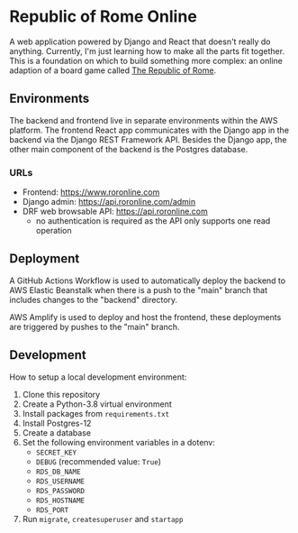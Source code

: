 # Republic of Rome Online

A web application powered by Django and React that doesn't really do anything. Currently, I'm just learning how to make all the parts fit together. This is a foundation on which to build something more complex: an online adaption of a board game called [The Republic of Rome](https://en.wikipedia.org/wiki/Republic_of_Rome_(game)).

## Environments

The backend and frontend live in separate environments within the AWS platform. The frontend React app communicates with the Django app in the backend via the Django REST Framework API. Besides the Django app, the other main component of the backend is the Postgres database.

### URLs

- Frontend: https://www.roronline.com
- Django admin: https://api.roronline.com/admin
- DRF web browsable API: https://api.roronline.com
  - no authentication is required as the API only supports one read operation

## Deployment

A GitHub Actions Workflow is used to automatically deploy the backend to AWS Elastic Beanstalk when there is a push to the "main" branch that includes changes to the "backend" directory.

AWS Amplify is used to deploy and host the frontend, these deployments are triggered by pushes to the "main" branch.

## Development

How to setup a local development environment:

1. Clone this repository
2. Create a Python-3.8 virtual environment
3. Install packages from `requirements.txt`
4. Install Postgres-12
5. Create a database
6. Set the following environment variables in a dotenv:
   - `SECRET_KEY`
   - `DEBUG` (recommended value: `True`)
   - `RDS_DB_NAME`
   - `RDS_USERNAME`
   - `RDS_PASSWORD`
   - `RDS_HOSTNAME`
   - `RDS_PORT`
7. Run `migrate`, `createsuperuser` and `startapp`
